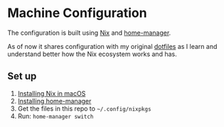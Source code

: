 # Machine Configuration

The configuration is built using [Nix][nix] and [home-manager][home-manager].

As of now it shares configuration with my original [dotfiles][dotfiles] as I
learn and understand better how the Nix ecosystem works and has.

## Set up

1. [Installing Nix in macOS][install]
2. [Installing home-manager][install-hm]
3. Get the files in this repo to `~/.config/nixpkgs`
4. Run: `home-manager switch`


[nix]: https://nixos.org
[home-manager]: https://github.com/nix-community/home-manager
[dotfiles]: https://github.com/rafasf/dots
[install]: https://nixos.org/manual/nix/stable/#sect-macos-installation
[install-hm]: https://github.com/nix-community/home-manager#installation
